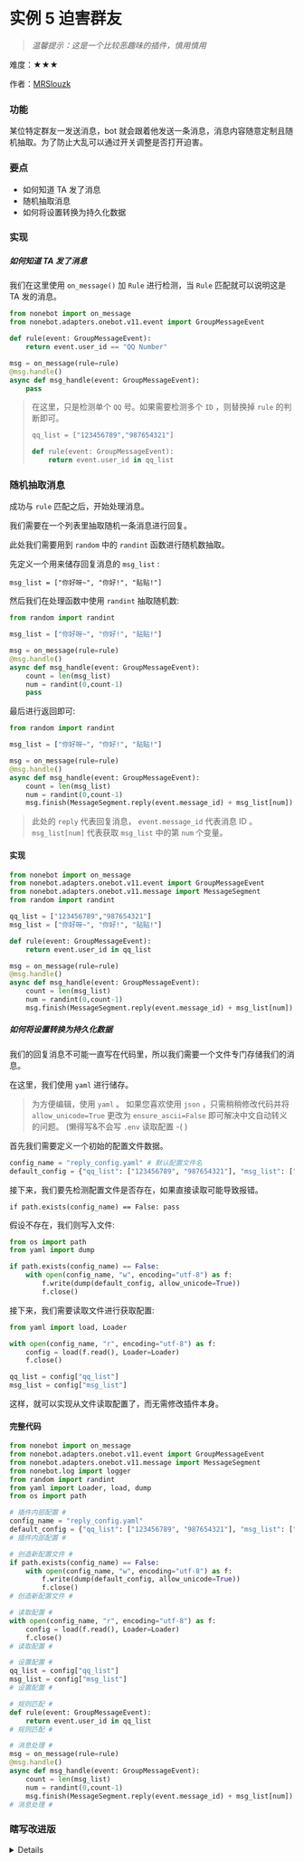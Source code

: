 # 实例 5 迫害群友

> _温馨提示：这是一个比较恶趣味的插件，慎用慎用_

难度：★★★

作者：[MRSlouzk](https://github.com/MRSlouzk)

### 功能

某位特定群友一发送消息，bot 就会跟着他发送一条消息，消息内容随意定制且随机抽取。为了防止大乱可以通过开关调整是否打开迫害。

### 要点

- 如何知道 TA 发了消息
- 随机抽取消息
- 如何将设置转换为持久化数据

### 实现

##### 如何知道 TA 发了消息

我们在这里使用 `on_message()` 加 `Rule` 进行检测，当 `Rule` 匹配就可以说明这是 TA 发的消息。

```python
from nonebot import on_message
from nonebot.adapters.onebot.v11.event import GroupMessageEvent

def rule(event: GroupMessageEvent):
    return event.user_id == "QQ Number"

msg = on_message(rule=rule)
@msg.handle()
async def msg_handle(event: GroupMessageEvent):
    pass
```

> 在这里，只是检测单个 `QQ` 号。如果需要检测多个 `ID` ，则替换掉 `rule` 的判断即可。
>
> ```python
> qq_list = ["123456789","987654321"]
>
> def rule(event: GroupMessageEvent):
>     return event.user_id in qq_list
> ```

### 随机抽取消息

成功与 `rule` 匹配之后，开始处理消息。

我们需要在一个列表里抽取随机一条消息进行回复。

此处我们需要用到 `random` 中的 `randint` 函数进行随机数抽取。

先定义一个用来储存回复消息的 `msg_list` :

`msg_list = ["你好呀~", "你好!", "贴贴!"]`

然后我们在处理函数中使用 `randint` 抽取随机数:

```python
from random import randint

msg_list = ["你好呀~", "你好!", "贴贴!"]

msg = on_message(rule=rule)
@msg.handle()
async def msg_handle(event: GroupMessageEvent):
    count = len(msg_list)
    num = randint(0,count-1)
    pass
```

最后进行返回即可:

```python
from random import randint

msg_list = ["你好呀~", "你好!", "贴贴!"]

msg = on_message(rule=rule)
@msg.handle()
async def msg_handle(event: GroupMessageEvent):
    count = len(msg_list)
    num = randint(0,count-1)
    msg.finish(MessageSegment.reply(event.message_id) + msg_list[num])
```

> 此处的 `reply` 代表回复消息， `event.message_id` 代表消息 ID 。
> `msg_list[num]` 代表获取 `msg_list` 中的第 `num` 个变量。

#### 实现

```python
from nonebot import on_message
from nonebot.adapters.onebot.v11.event import GroupMessageEvent
from nonebot.adapters.onebot.v11.message import MessageSegment
from random import randint

qq_list = ["123456789","987654321"]
msg_list = ["你好呀~", "你好!", "贴贴!"]

def rule(event: GroupMessageEvent):
    return event.user_id in qq_list

msg = on_message(rule=rule)
@msg.handle()
async def msg_handle(event: GroupMessageEvent):
    count = len(msg_list)
    num = randint(0,count-1)
    msg.finish(MessageSegment.reply(event.message_id) + msg_list[num])
```

##### 如何将设置转换为持久化数据

我们的回复消息不可能一直写在代码里，所以我们需要一个文件专门存储我们的消息。

在这里，我们使用 `yaml` 进行储存。

> 为方便编辑，使用 `yaml` 。
> 如果您喜欢使用 `json` ，只需稍稍修改代码并将 `allow_unicode=True` 更改为 `ensure_ascii=False` 即可解决中文自动转义的问题。
> (懒得写&不会写 `.env` 读取配置 -( )

首先我们需要定义一个初始的配置文件数据。

```python
config_name = "reply_config.yaml" # 默认配置文件名
default_config = {"qq_list": ["123456789", "987654321"], "msg_list": ["你好呀~", "你好!", "贴贴!"]} # 默认配置文件内容(字典)
```

接下来，我们要先检测配置文件是否存在，如果直接读取可能导致报错。

`if path.exists(config_name) == False: pass`

假设不存在，我们则写入文件:

```python
from os import path
from yaml import dump

if path.exists(config_name) == False:
    with open(config_name, "w", encoding="utf-8") as f:
        f.write(dump(default_config, allow_unicode=True))
        f.close()
```

接下来，我们需要读取文件进行获取配置:

```python
from yaml import load, Loader

with open(config_name, "r", encoding="utf-8") as f:
    config = load(f.read(), Loader=Loader)
    f.close()

qq_list = config["qq_list"]
msg_list = config["msg_list"]
```

这样，就可以实现从文件读取配置了，而无需修改插件本身。

#### 完整代码

```python
from nonebot import on_message
from nonebot.adapters.onebot.v11.event import GroupMessageEvent
from nonebot.adapters.onebot.v11.message import MessageSegment
from nonebot.log import logger
from random import randint
from yaml import Loader, load, dump
from os import path

# 插件内部配置 #
config_name = "reply_config.yaml"
default_config = {"qq_list": ["123456789", "987654321"], "msg_list": ["你好呀~", "你好!", "贴贴!"]}
# 插件内部配置 #

# 创造新配置文件 #
if path.exists(config_name) == False:
    with open(config_name, "w", encoding="utf-8") as f:
        f.write(dump(default_config, allow_unicode=True))
        f.close()
# 创造新配置文件 #

# 读取配置 #
with open(config_name, "r", encoding="utf-8") as f:
    config = load(f.read(), Loader=Loader)
    f.close()
# 读取配置 #

# 设置配置 #
qq_list = config["qq_list"]
msg_list = config["msg_list"]
# 设置配置 #

# 规则匹配 #
def rule(event: GroupMessageEvent):
    return event.user_id in qq_list
# 规则匹配 #

# 消息处理 #
msg = on_message(rule=rule)
@msg.handle()
async def msg_handle(event: GroupMessageEvent):
    count = len(msg_list)
    num = randint(0,count-1)
    msg.finish(MessageSegment.reply(event.message_id) + msg_list[num])
# 消息处理 #
```

### **瞎写**改进版

<details>

实现了修改配置会实时更新，但是抛弃了原版 `rule` ，写在了消息处理里；

或许我真的想的会是乱七八糟的吧……

```python
from nonebot import on_message
from nonebot.adapters.onebot.v11.event import GroupMessageEvent
from nonebot.adapters.onebot.v11.message import MessageSegment
from nonebot.log import logger
from random import randint
from yaml import Loader, load, dump
from os import path

# 插件内部配置 #
config_name = "reply_config.yaml"
default_config = {"qq_list": ["123456789", "987654321"], "msg_list": ["你好呀~", "你好!", "贴贴!"]}
# 插件内部配置 #

# 创造新配置文件 #
if path.exists(config_name) == False:
    with open(config_name, "w", encoding="utf-8") as f:
        f.write(dump(default_config, allow_unicode=True))
        f.close()
# 创造新配置文件 #

# 读取配置 #
def read_config():
    with open(config_name, "r", encoding="utf-8") as f:
        config = load(f.read(), Loader=Loader)
        f.close()
    return config
# 读取配置 #

# 消息处理 #
msg = on_message()
@msg.handle()
async def msg_handle(event: GroupMessageEvent):
    # 读取配置 #
    config = read_config()
    qq_list = config["qq_list"]
    msg_list = config["msg_list"]
    # 读取配置 #
    if event.user_id in qq_list:
        count = len(msg_list)
        num = randint(0,count-1)
        msg.finish(MessageSegment.reply(event.message_id) + msg_list[num])
# 消息处理 #
```

</details>
